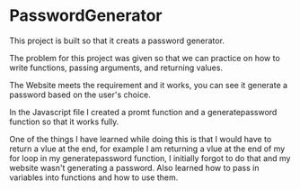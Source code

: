 # PasswordGenerator

This project is built so that it creats a password generator.

The problem for this project was given so that we can practice on how to write functions, passing arguments, and returning values. 

The Website meets the requirement and it works, you can see it generate a password based on the user's choice. 

In the Javascript file I created a promt function and a generatepassword function so that it works fully. 

One of the things I have learned while doing this is that I would have to return a vlue at the end, for example I am returning a vlue at the end of my for loop in my generatepassword function, I initially forgot to do that and my website wasn't generating a password. Also learned how to pass in variables into functions and how to use them. 

